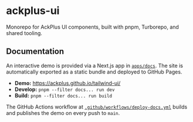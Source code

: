 # ackplus-ui

Monorepo for AckPlus UI components, built with pnpm, Turborepo, and shared tooling.

## Documentation

An interactive demo is provided via a Next.js app in [`apps/docs`](apps/docs). The site is automatically exported as a static bundle and deployed to GitHub Pages.

- **Demo:** https://ackplus.github.io/tailwind-ui/
- **Develop:** `pnpm --filter docs... run dev`
- **Build:** `pnpm --filter docs... run build`

The GitHub Actions workflow at [`.github/workflows/deploy-docs.yml`](.github/workflows/deploy-docs.yml) builds and publishes the demo on every push to `main`.

